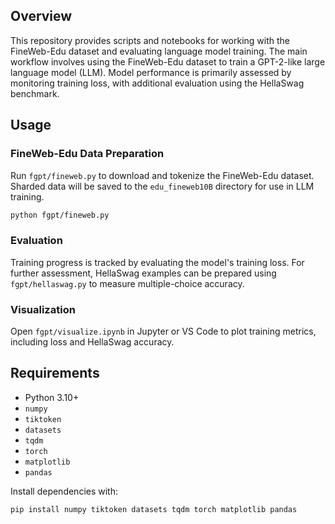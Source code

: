 ## Overview

This repository provides scripts and notebooks for working with the FineWeb-Edu dataset and evaluating language model training. The main workflow involves using the FineWeb-Edu dataset to train a GPT-2-like large language model (LLM). Model performance is primarily assessed by monitoring training loss, with additional evaluation using the HellaSwag benchmark.

## Usage

### FineWeb-Edu Data Preparation

Run `fgpt/fineweb.py` to download and tokenize the FineWeb-Edu dataset. Sharded data will be saved to the `edu_fineweb10B` directory for use in LLM training.

```sh
python fgpt/fineweb.py
```

### Evaluation

Training progress is tracked by evaluating the model's training loss. For further assessment, HellaSwag examples can be prepared using `fgpt/hellaswag.py` to measure multiple-choice accuracy.

### Visualization

Open `fgpt/visualize.ipynb` in Jupyter or VS Code to plot training metrics, including loss and HellaSwag accuracy.

## Requirements

- Python 3.10+
- `numpy`
- `tiktoken`
- `datasets`
- `tqdm`
- `torch`
- `matplotlib`
- `pandas`

Install dependencies with:

```sh
pip install numpy tiktoken datasets tqdm torch matplotlib pandas
```

